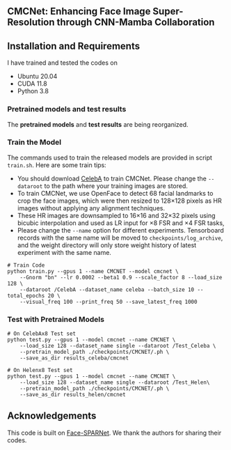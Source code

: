 ## CMCNet: Enhancing Face Image Super-Resolution through CNN-Mamba Collaboration

## Installation and Requirements 
I have trained and tested the codes on
- Ubuntu 20.04
- CUDA 11.8  
- Python 3.8

### Pretrained models and test results
The **pretrained models** and **test results** are being reorganized.

### Train the Model
The commands used to train the released models are provided in script `train.sh`. Here are some train tips:
- You should download [CelebA](http://mmlab.ie.cuhk.edu.hk/projects/CelebA.html) to train CMCNet. Please change the `--dataroot` to the path where your training images are stored.  
- To train CMCNet, we use OpenFace to detect 68 facial landmarks to crop the face images, which were then resized to 128×128 pixels as HR images without applying any alignment techniques.
- These HR images are downsampled to 16×16 and 32×32 pixels using bicubic interpolation and used as LR input for ×8 FSR and ×4 FSR tasks,
- Please change the `--name` option for different experiments. Tensorboard records with the same name will be moved to `checkpoints/log_archive`, and the weight directory will only store weight history of latest experiment with the same name.

```
# Train Code
python train.py --gpus 1 --name CMCNET --model cmcnet \
    --Gnorm "bn" --lr 0.0002 --beta1 0.9 --scale_factor 8 --load_size 128 \
    --dataroot /CelebA --dataset_name celeba --batch_size 10 --total_epochs 20 \
    --visual_freq 100 --print_freq 50 --save_latest_freq 1000
```


### Test with Pretrained Models
```
# On CelebAx8 Test set
python test.py --gpus 1 --model cmcnet --name CMCNET \
    --load_size 128 --dataset_name single --dataroot /Test_Celeba \
    --pretrain_model_path ./checkpoints/CMCNET/.ph \
    --save_as_dir results_celeba/cmcnet
```

```
# On Helenx8 Test set
python test.py --gpus 1 --model cmcnet --name CMCNET \
    --load_size 128 --dataset_name single --dataroot /Test_Helen\
    --pretrain_model_path ./checkpoints/CMCNET/.ph \
    --save_as_dir results_helen/cmcnet
```

## Acknowledgements
This code is built on [Face-SPARNet](https://github.com/chaofengc/Face-SPARNet). We thank the authors for sharing their codes.

